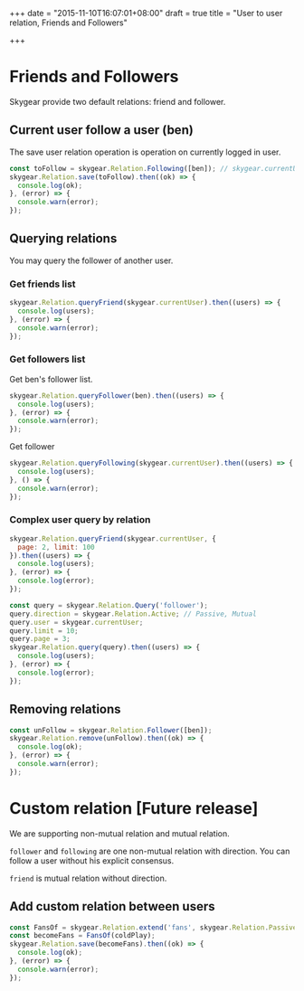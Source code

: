 +++
date = "2015-11-10T16:07:01+08:00"
draft = true
title = "User to user relation, Friends and Followers"

+++

# Friends and Followers

Skygear provide two default relations: friend and follower.

## Current user follow a user (ben)

The save user relation operation is operation on currently logged in user.

``` javascript
const toFollow = skygear.Relation.Following([ben]); // skygear.currentUser follow;
skygear.Relation.save(toFollow).then((ok) => {
  console.log(ok);
}, (error) => {
  console.warn(error);
});
```

## Querying relations

You may query the follower of another user.

### Get friends list

``` javascript
skygear.Relation.queryFriend(skygear.currentUser).then((users) => {
  console.log(users);
}, (error) => {
  console.warn(error);
});
```

### Get followers list

Get ben's follower list.

``` javascript
skygear.Relation.queryFollower(ben).then((users) => {
  console.log(users);
}, (error) => {
  console.warn(error);
});
```

Get follower 

``` javascript
skygear.Relation.queryFollowing(skygear.currentUser).then((users) => {
  console.log(users);
}, () => {
  console.warn(error);
});
```

### Complex user query by relation

``` javascript
skygear.Relation.queryFriend(skygear.currentUser, {
  page: 2, limit: 100
}).then((users) => {
  console.log(users);
}, (error) => {
  console.log(error);
});

const query = skygear.Relation.Query('follower');
query.direction = skygear.Relation.Active; // Passive, Mutual
query.user = skygear.currentUser;
query.limit = 10;
query.page = 3;
skygear.Relation.query(query).then((users) => {
  console.log(users);
}, (error) => {
  console.log(error);
});
```

## Removing relations

``` javascript
const unFollow = skygear.Relation.Follower([ben]);
skygear.Relation.remove(unFollow).then((ok) => {
  console.log(ok);
}, (error) => {
  console.warn(error);
});
```


# Custom relation **[Future release]**

We are supporting non-mutual relation and mutual relation.

`follower` and `following` are one non-mutual relation with direction. You can
follow a user without his explicit consensus.

`friend` is mutual relation without direction.

## Add custom relation between users

``` javascript
const FansOf = skygear.Relation.extend('fans', skygear.Relation.Passive);
const becomeFans = FansOf(coldPlay);
skygear.Relation.save(becomeFans).then((ok) => {
  console.log(ok);
}, (error) => {
  console.warn(error);
});
```